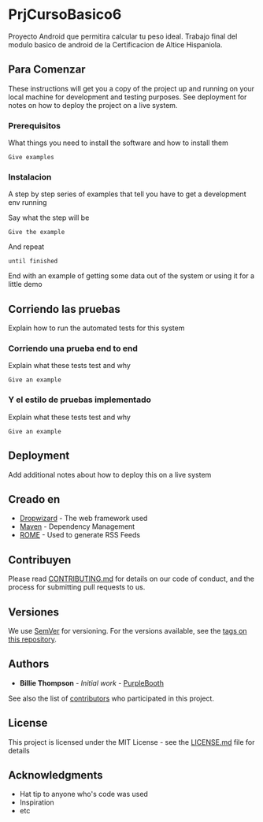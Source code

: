 # PrjCursoBasico6

Proyecto Android que permitira calcular tu peso ideal. Trabajo final del modulo basico de android de la Certificacion de Altice Hispaniola.

## Para Comenzar

These instructions will get you a copy of the project up and running on your local machine for development and testing purposes. See deployment for notes on how to deploy the project on a live system.

### Prerequisitos

What things you need to install the software and how to install them

```
Give examples
```

### Instalacion

A step by step series of examples that tell you have to get a development env running

Say what the step will be

```
Give the example
```

And repeat

```
until finished
```

End with an example of getting some data out of the system or using it for a little demo

## Corriendo las pruebas

Explain how to run the automated tests for this system

### Corriendo una prueba end to end

Explain what these tests test and why

```
Give an example
```

### Y el estilo de pruebas implementado

Explain what these tests test and why

```
Give an example
```

## Deployment

Add additional notes about how to deploy this on a live system

## Creado en

* [Dropwizard](http://www.dropwizard.io/1.0.2/docs/) - The web framework used
* [Maven](https://maven.apache.org/) - Dependency Management
* [ROME](https://rometools.github.io/rome/) - Used to generate RSS Feeds

## Contribuyen

Please read [CONTRIBUTING.md](https://gist.github.com/PurpleBooth/b24679402957c63ec426) for details on our code of conduct, and the process for submitting pull requests to us.

## Versiones

We use [SemVer](http://semver.org/) for versioning. For the versions available, see the [tags on this repository](https://github.com/your/project/tags). 

## Authors

* **Billie Thompson** - *Initial work* - [PurpleBooth](https://github.com/PurpleBooth)

See also the list of [contributors](https://github.com/your/project/contributors) who participated in this project.

## License

This project is licensed under the MIT License - see the [LICENSE.md](LICENSE.md) file for details

## Acknowledgments

* Hat tip to anyone who's code was used
* Inspiration
* etc
